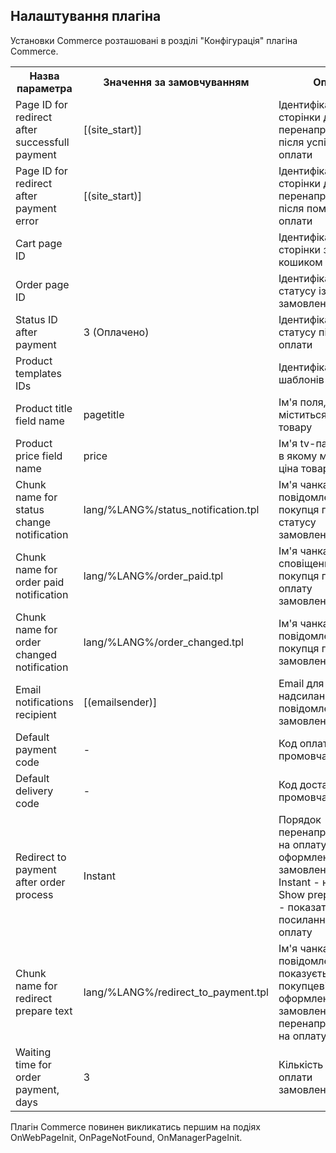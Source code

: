 ## Налаштування плагіна ##

Установки Commerce розташовані в розділі "Конфігурація" плагіна Commerce.

<table>
  <tr>
    <th>Назва параметра</th>
    <th>Значення за замовчуванням</th>
    <th>Опис</th>
  </tr>
  
  <tr>
    <td>Page ID for redirect after successfull payment</td>
    <td>[(site_start)]</td>
    <td>Ідентифікатор сторінки для перенаправлення після успішної оплати</td>
  </tr>
  
  <tr>
    <td>Page ID for redirect after payment error</td>
    <td>[(site_start)]</td>
    <td>Ідентифікатор сторінки для перенаправлення після помилки оплати</td>
  </tr>
  
  <tr>
    <td>Cart page ID</td>
    <td></td>
    <td>Ідентифікатор сторінки з кошиком</td>
  </tr>
  
  <tr>
    <td>Order page ID </td>
    <td></td>
    <td>Ідентифікатор статусу із формою замовлення</td>
  </tr>
  
  <tr>
    <td>Status ID after payment</td>
    <td>3 (Оплачено)</td>
    <td>Ідентифікатор статусу після оплати</td>
  </tr>
  
  <tr>
    <td>Product templates IDs</td>
    <td></td>
    <td>Ідентифікатори шаблонів товарів</td>
  </tr>
  
  <tr>
    <td>Product title field name</td>
    <td>pagetitle</td>
    <td>Ім'я поля, в якому міститься назва товару</td>
  </tr>
  
  <tr>
    <td>Product price field name</td>
    <td>price</td>
    <td>Ім'я tv-параметра, в якому міститься ціна товару</td>
  </tr>
  
  <tr>
    <td>Chunk name for status change notification</td>
    <td>lang/%LANG%/status_notification.tpl</td>
    <td>Ім'я чанка для повідомлення покупця про зміну статусу замовлення</td>
  </tr>
  
  <tr>
    <td>Chunk name for order paid notification</td>
    <td>lang/%LANG%/order_paid.tpl</td>
    <td>Ім'я чанка для сповіщення покупця про оплату замовлення</td>
  </tr>
  
  <tr>
    <td>Chunk name for order changed notification</td>
    <td>lang/%LANG%/order_changed.tpl</td>
    <td>Ім'я чанка для повідомлення покупця про зміну замовлення</td>
  </tr>
  
  <tr>
    <td>Email notifications recipient</td>
    <td>[(emailsender)]</td>
    <td>Email для надсилання повідомлень про замовлення</td>
  </tr>
  
  <tr>
    <td>Default payment code</td>
    <td>-</td>
    <td>Код оплати за промовчанням</td>
  </tr>
  
  <tr>
    <td>Default delivery code</td>
    <td>-</td>
    <td>Код доставки за промовчанням</td>
  </tr>
  
  <tr>
    <td>Redirect to payment after order process</td>
    <td>Instant</td>
    <td>Порядок перенаправлення на оплату після оформлення замовлення. Instant - негайно, Show prepare text - показати текст з посиланням на оплату</td>
  </tr>
  
  <tr>
    <td>Chunk name for redirect prepare text</td>
    <td>lang/%LANG%/redirect_to_payment.tpl</td>
    <td>Ім'я чанка, шаблон повідомлення, що показується покупцеві після оформлення замовлення перед перенаправленням на оплату</td>
  </tr>
  
  <tr>
    <td>Waiting time for order payment, days</td>
    <td>3</td>
    <td>Кількість днів для оплати замовлення</td>
  </tr>
</table>

Плагін Commerce повинен викликатись першим на подіях OnWebPageInit, OnPageNotFound, OnManagerPageInit.
